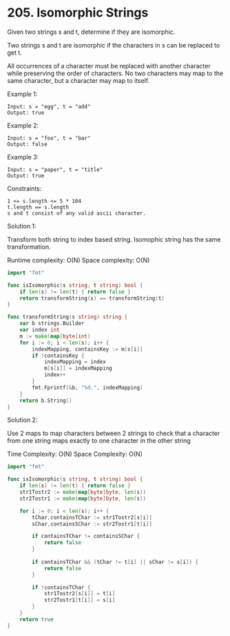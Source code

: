# 205. Isomorphic Strings

Given two strings s and t, determine if they are isomorphic.

Two strings s and t are isomorphic if the characters in s can be replaced to get t.

All occurrences of a character must be replaced with another character while preserving the order of characters. No two characters may map to the same character, but a character may map to itself.

Example 1:

```
Input: s = "egg", t = "add"
Output: true
```

Example 2:

```
Input: s = "foo", t = "bar"
Output: false
```
Example 3:

```
Input: s = "paper", t = "title"
Output: true
```

Constraints:

```
1 <= s.length <= 5 * 104
t.length == s.length
s and t consist of any valid ascii character.
```

Solution 1:

Transform both string to index based string. Isomophic string has the same transformation.

Runtime complexity: O(N)
Space complexity: O(N)

```go
import "fmt"

func isIsomorphic(s string, t string) bool {
    if len(s) != len(t) { return false }
    return transformString(s) == transformString(t)
}

func transformString(s string) string {
    var b strings.Builder
    var index int
    m := make(map[byte]int)
    for i := 0; i < len(s); i++ {
        indexMapping, containsKey := m[s[i]]
        if !containsKey {
            indexMapping = index
            m[s[i]] = indexMapping
            index++
        }
        fmt.Fprintf(&b, "%d.", indexMapping)
    }
    return b.String()
}
```

Solution 2:

Use 2 maps to map characters between 2 strings to check that a character from one string maps exactly to one character in the other string

Time Complexity: O(N)
Space Complexity: O(N)

```go
import "fmt"

func isIsomorphic(s string, t string) bool {
    if len(s) != len(t) { return false }
    str1Tostr2 := make(map[byte]byte, len(s))
    str2Tostr1 := make(map[byte]byte, len(s))

    for i := 0; i < len(s); i++ {
        tChar,containsTChar := str1Tostr2[s[i]]
        sChar,containsSChar := str2Tostr1[t[i]]

        if containsTChar != containsSChar {
            return false
        }
        
        if containsTChar && (tChar != t[i] || sChar != s[i]) {
            return false
        }

        if !containsTChar {
            str1Tostr2[s[i]] = t[i]
            str2Tostr1[t[i]] = s[i]
        }
    }
    return true
}
```
